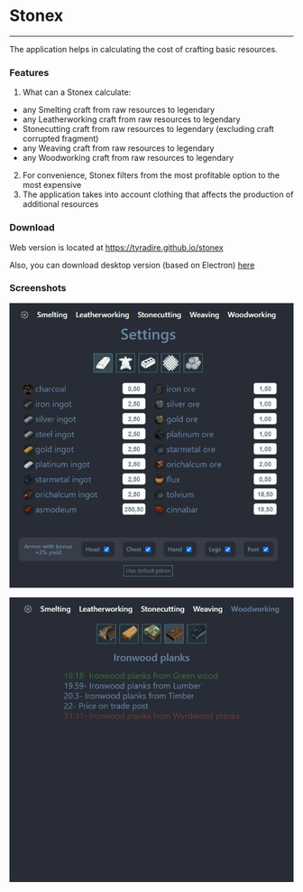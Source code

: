 # Stonex
________
The application helps in calculating the cost of crafting basic resources.
### Features
1. What can a Stonex calculate:
- any Smelting craft from raw resources to legendary
- any Leatherworking craft from raw resources to legendary
- Stonecutting craft from raw resources to legendary (excluding craft corrupted fragment)
- any Weaving craft from raw resources to legendary
- any Woodworking craft from raw resources to legendary
2. For convenience, Stonex filters from the most profitable option to the most expensive
3. The application takes into account clothing that affects the production of additional resources
### Download
Web version is located at https://tyradire.github.io/stonex

Also, you can download desktop version (based on Electron) [here](https://tyradire.github.io/stonex)
### Screenshots
![Stonex App](https://github.com/tyradire/stonex/blob/main/src/assets/screenshots/stonex-app.jpg "Stonex App")

![Stonex prices](https://github.com/tyradire/stonex/blob/main/src/assets/screenshots/stonex-prices.jpg "Stonex prices")